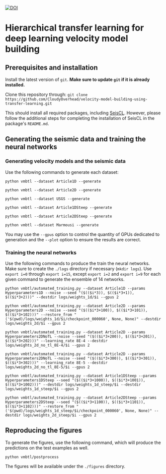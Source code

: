 [![DOI](https://zenodo.org/badge/DOI/10.5281/zenodo.7120739.svg)](https://doi.org/10.5281/zenodo.7120739)

# Hierarchical transfer learning for deep learning velocity model building

## Prerequisites and installation

Install the latest version of `git`. **Make sure to update `git` if it is already installed.**

Clone this repository through:
```git clone https://github.com/CloudyOverhead/velocity-model-building-using-transfer-learning.git```

This should install all required packages, including [SeisCL](https://github.com/gfabieno/SeisCL). However, please follow the additional steps for completing the installation of SeisCL in the package's `README.md`.


## Generating the seismic data and training the neural networks

### Generating velocity models and the seismic data

Use the following commands to generate each dataset:

```python vmbtl --dataset Article1D --generate```

```python vmbtl --dataset Article2D --generate```

```python vmbtl --dataset USGS --generate```

```python vmbtl --dataset Article1DSteep --generate```

```python vmbtl --dataset Article2DSteep --generate```

```python vmbtl --dataset Marmousi --generate```

You may use the `--gpus` option to control the quantity of GPUs dedicated to generation and the `--plot` option to ensure the results are correct.

### Training the neural networks

Use the following commands to produce the train the neural networks. Make sure to create the `./logs` directory if necessary (`mkdir logs`). Use `export i=0` through `export i=15`, except `export i=2` and `export i=9` for each given command to generate the ensemble of 14 networks.

```python vmbtl/automated_training.py --dataset Article1D --params Hyperparameters1D --noise --seed "($(($i*3)), $(($i*3+1)), $(($i*3+2)))" --destdir logs/weights_1d/$i --gpus 2```

```python vmbtl/automated_training.py --dataset Article2D --params Hyperparameters2D --noise --seed "($(($i*3+100)), $(($i*3+101)), $(($i*3+102)))" --restore_from "('$(pwd)/logs/weights_1d/$i/checkpoint_000060', None, None)" --destdir logs/weights_2d/$i --gpus 2```

```python vmbtl/automated_training.py --dataset Article2D --params Hyperparameters2DNoTL --noise --seed "($(($i*3+200)), $(($i*3+201)), $(($i*3+202)))" --learning_rate 8E-4 --destdir logs/weights_2d_no_tl_8E-4/$i --gpus 2```

```python vmbtl/automated_training.py --dataset Article2D --params Hyperparameters2DNoTL --noise --seed "($(($i*3+300)), $(($i*3+301)), $(($i*3+302)))" --learning_rate 8E-5 --destdir logs/weights_2d_no_tl_8E-5/$i --gpus 2```

```python vmbtl/automated_training.py --dataset Article1DSteep --params Hyperparameters1DSteep --seed "($(($i*3+1000)), $(($i*3+1001)), $(($i*3+1002)))" --destdir logs/weights_1d_steep/$i --destdir logs/weights_1d_steep/$i --gpus 2```

```python vmbtl/automated_training.py --dataset Article2DSteep --params Hyperparameters2DSteep --seed "($(($i*3+1100)), $(($i*3+1101)), $(($i*3+1102)))" --restore_from "('$(pwd)/logs/weights_1d_steep/$i/checkpoint_000060', None, None)" --destdir logs/weights_2d_steep/$i --gpus 2```


## Reproducing the figures

To generate the figures, use the following command, which will produce the predictions on the test examples as well.

```python vmbtl/postprocess```

The figures will be available under the `./figures` directory.

